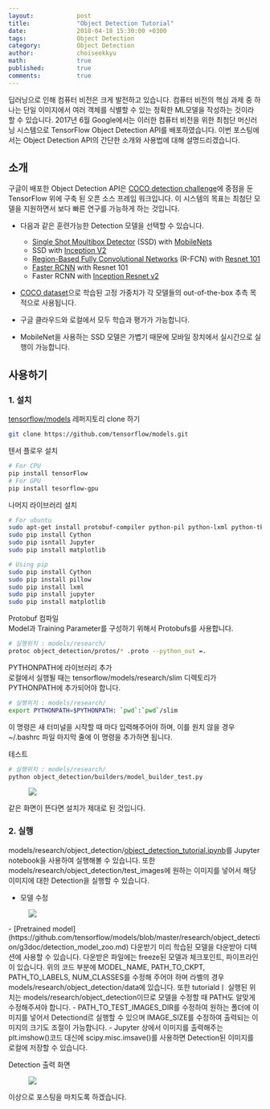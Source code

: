 ```yaml
---
layout:            post
title:             "Object Detection Tutorial"
date:              2018-04-18 15:30:00 +0300
tags:              Object Detection
category:          Object Detection
author:            choiseokkyu
math:              true
published:         true
comments:          true
---
```


딥러닝으로 인해 컴퓨터 비전은 크게 발전하고 있습니다. 컴퓨터 비전의 핵심 과제 중 하나는 단일 이미지에서 여러 객체를 식별할 수 있는 정확한 ML모델을 작성하는 것이라 할 수 있습니다. 2017년 6월 Google에서는 이러한 컴퓨터 비전을 위한 최첨단 머신러닝 시스템으로 TensorFlow Object Detection API를 배포하였습니다. 이번 포스팅에서는 Object Detection API의 간단한 소개와 사용법에 대해 설명드리겠습니다.

## 소개

구글이 배포한 Object Detection API은 [COCO detection challenge](http://cocodataset.org/#detections-leaderboard)에 중점을 둔 TensorFlow 위에 구축 된 오픈 소스 프레임 워크입니다. 이 시스템의 목표는 최첨단 모델을 지원하면서 보다 빠른 연구를 가능하게 하는 것입니다.

- 다음과 같은 훈련가능한 Detection 모델을 선택할 수 있습니다.  
  - [Single Shot Moultibox Detector](https://arxiv.org/abs/1512.02325) (SSD) with [MobileNets](https://research.googleblog.com/2017/06/mobilenets-open-source-models-for.html)
  - SSD with [Inception V2](https://arxiv.org/abs/1512.00567)
  - [Region-Based Fully Convolutional Networks](https://arxiv.org/abs/1605.06409) (R-FCN) with [Resnet 101](https://arxiv.org/abs/1512.03385)
  - [Faster RCNN](https://arxiv.org/abs/1506.01497) with Resnet 101
  - Faster RCNN with [Inception Resnet v2](https://arxiv.org/abs/1602.07261)  


- [COCO dataset](http://cocodataset.org/#home)으로 학습된 고정 가중치가 각 모델들의 out-of-the-box 추측 목적으로 사용됩니다.
- 구글 클라우드와 로컬에서 모두 학습과 평가가 가능합니다.
- MobileNet을 사용하는 SSD 모델은 가볍기 때문에 모바일 장치에서 실시간으로 실행이 가능합니다.


## 사용하기

### 1. 설치
[tensorflow/models](https://github.com/tensorflow/models) 레퍼지토리 clone 하기
```bash
git clone https://github.com/tensorflow/models.git
```
텐서 플로우 설치
```bash
# For CPU
pip install tensorFlow
# For GPU
pip install tesorflow-gpu
```
나머지 라이브러리 설치
```bash
# For ubuntu
sudo apt-get install protobuf-compiler python-pil python-lxml python-tk
sudo pip install Cython
sudo pip isntall Jupyter
sudo pip install matplotlib
```
```bash
# Using pip
sudo pip install Cython
sudo pip install pillow
sudo pip install lxml
sudo pip install jupyter
sudo pip install matplotlib
```
Protobuf 컴파일  
Model과 Training Parameter를 구성하기 위해서 Protobufs를 사용합니다.
```bash
# 실행위치 : models/research/
protoc object_detection/protos/* .proto --python_out =.
```
PYTHONPATH에 라이브러리 추가  
로컬에서 실행될 때는 tensorflow/models/research/slim 디렉토리가 PYTHONPATH에 추가되어야 합니다.
```bash
# 실행위치 : models/research/
export PYTHONPATH=$PYTHONPATH: `pwd`:`pwd`/slim
```
이 명령은 새 터미널을 시작할 때 마다 입력해주어야 하며, 이를 원치 않을 경우 ~/.bashrc 파일 마지막 줄에 이 명령을 추가하면 됩니다.  

테스트  
```bash
# 실행위치 : models/research/
python object_detection/builders/model_builder_test.py
```
<figure>
  <img src="{{ "/media/img/OD_model_builder_test.png" | absolute_url }}"/>
</figure>  
같은 화면이 뜬다면 설치가 제대로 된 것입니다.  

### 2. 실행  
models/research/object_detection/[object_detection_tutorial.ipynb](https://github.com/tensorflow/models/blob/master/research/object_detection/object_detection_tutorial.ipynb)를 Jupyter notebook을 사용하여 실행해볼 수 있습니다. 또한 models/research/object_detection/test_images에 원하는 이미지를 넣어서 해당 이미지에 대한 Detection을 실행할 수 있습니다.  


- 모델 수정
<figure>
  <img src="{{ "/media/img/OD_tutorial.png" | absolute_url }}"/>
</figure>
 - [Pretrained model](https://github.com/tensorflow/models/blob/master/research/object_detection/g3doc/detection_model_zoo.md) 다운받기  
 미리 학습된 모델을 다운받아 디텍션에 사용할 수 있습니다. 다운받은 파일에는 freeze된 모델과 체크포인트, 파이프라인이 있습니다. 위의 코드 부분에 MODEL_NAME, PATH_TO_CKPT, PATH_TO_LABELS, NUM_CLASSES를 수정해 주어야 하며 라벨의 경우 models/research/object_detection/data에 있습니다. 또한 tutorialdㅣ 실행된 위치는 models/research/object_detection이므로 모델을 수정할 때 PATH도 알맞게 수정해주셔야 합니다.
 - PATH_TO_TEST_IMAGES_DIR를 수정하여 원하는 폴더에 이미지를 넣어서 Detectiond르 실행할 수 있으며 IMAGE_SIZE를 수정하여 출력되는 이미지의 크기도 조절이 가능합니다.
 - Jupyter 상에서 이미지를 출력해주는 plt.imshow()코드 대신에 scipy.misc.imsave()를 사용하면 Detection된 이미지를 로컬에 저장할 수 있습니다.  



Detection 출력 화면


<figure>
  <img src="{{ "/media/img/OD_example.png" | absolute_url }}"/>
</figure>  

이상으로 포스팅을 마치도록 하겠습니다.
